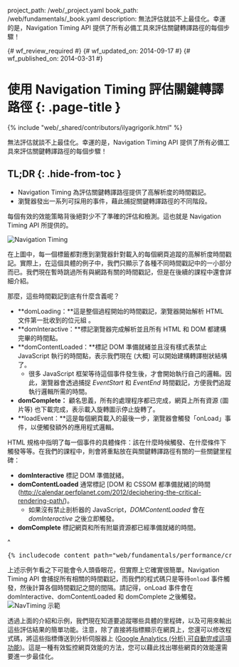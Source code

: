 project_path: /web/_project.yaml
book_path: /web/fundamentals/_book.yaml
description: 無法評估就談不上最佳化。幸運的是，Navigation Timing API 提供了所有必備工具來評估關鍵轉譯路徑的每個步驟！

{# wf_review_required #}
{# wf_updated_on: 2014-09-17 #}
{# wf_published_on: 2014-03-31 #}

# 使用 Navigation Timing 評估關鍵轉譯路徑 {: .page-title }

{% include "web/_shared/contributors/ilyagrigorik.html" %}


無法評估就談不上最佳化。幸運的是，Navigation Timing API 提供了所有必備工具來評估關鍵轉譯路徑的每個步驟！


## TL;DR {: .hide-from-toc }
- Navigation Timing 為評估關鍵轉譯路徑提供了高解析度的時間戳記。
- 瀏覽器發出一系列可採用的事件，藉此捕捉關鍵轉譯路徑的不同階段。


每個有效的效能策略背後絕對少不了準確的評估和檢測。這也就是 Navigation Timing API 所提供的。

<img src="images/dom-navtiming.png" class="center" alt="Navigation Timing">

在上圖中，每一個標籤都對應到瀏覽器針對載入的每個網頁追蹤的高解析度時間戳記。實際上，在這個具體的例子中，我們只顯示了各種不同時間戳記中的一小部分而已。我們現在暫時跳過所有與網路有關的時間戳記，但是在後續的課程中還會詳細介紹。

那麼，這些時間戳記到底有什麼含義呢？

* **domLoading：**這是整個過程開始的時間戳記，瀏覽器開始解析 HTML 文件第一批收到的位元組
  。
* **domInteractive：**標記瀏覽器完成解析並且所有 HTML 和 DOM 都建構完畢的時間點。
* **domContentLoaded：**標記 DOM 準備就緒並且沒有樣式表禁止 JavaScript 執行的時間點，表示我們現在 (大概) 可以開始建構轉譯樹狀結構了。
    * 很多 JavaScript 框架等待這個事件發生後，才會開始執行自己的邏輯。因此，瀏覽器會透過捕捉 _EventStart_ 和 _EventEnd_ 時間戳記，方便我們追蹤執行邏輯所需的時間。
* **domComplete：** 顧名思義，所有的處理程序都已完成，網頁上所有資源 (圖片等) 也下載完成，表示載入旋轉圖示停止旋轉了。
* **loadEvent：**這是每個網頁載入的最後一步，瀏覽器會觸發「onLoad」事件，以便觸發額外的應用程式邏輯。

HTML 規格中指明了每一個事件的具體條件：該在什麼時候觸發、在什麼條件下觸發等等。在我們的課程中，則會將重點放在與關鍵轉譯路徑有關的一些關鍵里程碑：

* **domInteractive** 標記 DOM 準備就緒。
* **domContentLoaded** 通常標記 [DOM 和 CSSOM 都準備就緒]的時間(http://calendar.perfplanet.com/2012/deciphering-the-critical-rendering-path/)。
    * 如果沒有禁止剖析器的 JavaScript，_DOMContentLoaded_ 會在 _domInteractive_ 之後立即觸發。
* **domComplete** 標記網頁和所有附屬資源都已經準備就緒的時間。

^

<pre class="prettyprint">
{% includecode content_path="web/fundamentals/performance/critical-rendering-path/_code/measure_crp.html" region_tag="full" lang=html %}
</pre>

上述示例乍看之下可能會令人頭昏眼花，但實際上它確實很簡單。Navigation Timing API 會捕捉所有相關的時間戳記，而我們的程式碼只是等待`onload` 事件觸發，然後計算各個時間戳記之間的間隔。請記得，onLoad 事件會在 domInteractive、domContentLoaded 和 domComplete 之後觸發。
<img src="images/device-navtiming-small.png" class="center" alt="NavTiming 示範">

透過上面的介紹和示例，我們現在知道要追蹤哪些具體的里程碑，以及可用來輸出這些評估結果的簡單功能。注意，除了直接將指標顯示在網頁上，您還可以修改程式碼，將這些指標傳送到分析伺服器上 ([Google Analytics (分析) 可自動完成這項功能](https://support.google.com/analytics/answer/1205784?hl=zh-TW))。這是一種有效監控網頁效能的方法，您可以藉此找出哪些網頁的效能還需要進一步最佳化。




